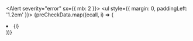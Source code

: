 <Alert severity="error" sx={{ mb: 2 }}>
        <ul style={{ margin: 0, paddingLeft: '1.2em' }}>
          {preCheckData.map((ecall, i) => (
            <li key={ecall}>{i}</li>
          ))}
        </ul>
      </Alert>
